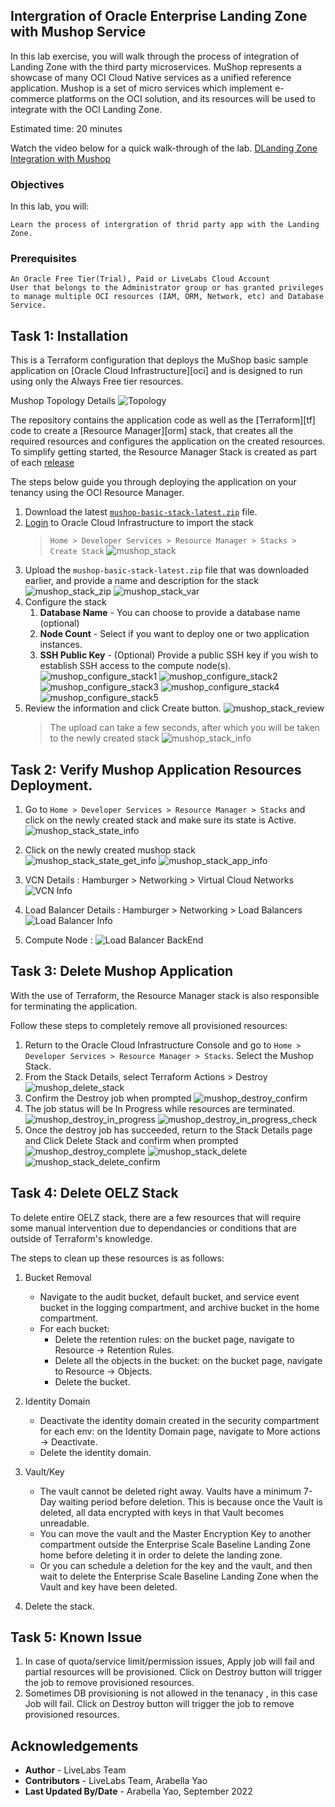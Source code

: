 

## Intergration of Oracle Enterprise Landing Zone with Mushop Service

In this lab exercise, you will walk through the process of integration of Landing Zone with the third party microservices. MuShop represents a showcase of many OCI Cloud Native services as a unified reference application. Mushop is a set of micro services which implement e-commerce platforms on the OCI solution, and its resources will be used to integrate with the OCI Landing Zone.

Estimated time: 20 minutes

Watch the video below for a quick walk-through of the lab. 
[DLanding Zone Integration with Mushop](videohub:1_5wzjars7)

### Objectives

In this lab, you will:

    Learn the process of intergration of thrid party app with the Landing Zone.

### Prerequisites

    An Oracle Free Tier(Trial), Paid or LiveLabs Cloud Account
    User that belongs to the Administrator group or has granted privileges to manage multiple OCI resources (IAM, ORM, Network, etc) and Database Service.

## Task 1: Installation

This is a Terraform configuration that deploys the MuShop basic sample application on [Oracle Cloud Infrastructure][oci] and is designed to run using only the Always Free tier resources.

Mushop Topology Details
![Topology](.//images/mushop-topology.png)

The repository contains the application code as well as the [Terraform][tf] code to create a [Resource Manager][orm] stack, that creates all the required resources and configures the application on the created resources. To simplify getting started, the Resource Manager Stack is created as part of each [release](https://github.com/oracle-quickstart/oci-cloudnative/releases)


The steps below guide you through deploying the application on your tenancy using the OCI Resource Manager.

1. Download the latest [`mushop-basic-stack-latest.zip`](https://github.com/oracle-quickstart/oci-cloudnative/releases/latest/download/mushop-basic-stack-latest.zip) file.
2. [Login](https://cloud.oracle.com/resourcemanager/stacks/create) to Oracle Cloud Infrastructure to import the stack
    > `Home > Developer Services > Resource Manager > Stacks > Create Stack`
    ![mushop_stack](.//images/mushop-create-stack.png)
3. Upload the `mushop-basic-stack-latest.zip` file that was downloaded earlier, and provide a name and description for the stack
    ![mushop_stack_zip](.//images/mushop-upload-zip-file.png)
    ![mushop_stack_var](.//images/mushop-upload-zip-var-name.png)
4. Configure the stack
   1. **Database Name** - You can choose to provide a database name (optional)
   2. **Node Count** - Select if you want to deploy one or two application instances.
   3. **SSH Public Key** - (Optional) Provide a public SSH key if you wish to establish SSH access to the compute node(s).
   ![mushop_configure_stack1](.//images/mushop-optional-configuration.png)
   ![mushop_configure_stack2](.//images/mushop-advanced-resource.png)
   ![mushop_configure_stack3](.//images/mushop-lb-advanced-resource.png)
   ![mushop_configure_stack4](.//images/mushop-lb-advanced-resource-options.png)
   ![mushop_configure_stack5](.//images/mushop-create-stack.png)
5. Review the information and click Create button.
   ![mushop_stack_review](.//images/mushop-stack-review.png)
   > The upload can take a few seconds, after which you will be taken to the newly created stack
   ![mushop_stack_info](.//images/mushop-stack-info.png)



## Task 2: Verify Mushop Application Resources Deployment.

1. Go to `Home > Developer Services > Resource Manager > Stacks` and click on the newly created stack and make sure its state is Active.
   ![mushop_stack_state_info](.//images/mushop-stack-state-info.png)
2. Click on the newly created mushop stack
   ![mushop_stack_state_get_info](.//images/mushop-stack-get-information.png)
   ![mushop_stack_app_info](.//images/mushop-app-information.png)


3. VCN Details : Hamburger > Networking > Virtual Cloud Networks
![VCN Info](.//images/mushop-vcn-info.png)

4. Load Balancer Details : Hamburger > Networking > Load Balancers
![Load Balancer Info](.//images/mushop-lb.png)

5. Compute Node : 
    ![Load Balancer BackEnd](.//images/mushop-lb-backend.png)


## Task 3: Delete Mushop Application  

With the use of Terraform, the Resource Manager stack is also responsible for terminating the application.

Follow these steps to completely remove all provisioned resources:

1. Return to the Oracle Cloud Infrastructure Console and go to `Home > Developer Services > Resource Manager > Stacks`. Select the Mushop Stack.
2. From the Stack Details, select Terraform Actions > Destroy
    ![mushop_delete_stack](.//images/mushop-delete-stack.png)
3. Confirm the Destroy job when prompted
    ![mushop_destroy_confirm](.//images/mushop-destroy-confirm.png)
4. The job status will be In Progress while resources are terminated. 
    ![mushop_destroy_in_progress](.//images/mushop-destroy-in-progress.png)
    ![mushop_destroy_in_progress_check](.//images/mushop-destroy-in-progress-check.png)
5. Once the destroy job has succeeded, return to the Stack Details page and Click Delete Stack and confirm when prompted
    ![mushop_destroy_complete](.//images/mushop-destroy-complete.png)
    ![mushop_stack_delete](.//images/mushop-stack-delete.png)
    ![mushop_stack_delete_confirm](.//images/mushop-stack-delete-confirm.png)


## Task 4: Delete OELZ Stack 

To delete entire OELZ stack, there are a few resources that will require some manual intervention due to dependancies or conditions that are outside of Terraform's knowledge. 

The steps to clean up these resources is as follows: 

1. Bucket Removal
    - Navigate to the audit bucket, default bucket, and service event bucket in the logging compartment, and archive bucket in the home compartment.
    - For each bucket:
        - Delete the retention rules: on the bucket page, navigate to Resource → Retention Rules.
        - Delete all the objects in the bucket: on the bucket page, navigate to Resource → Objects.
        - Delete the bucket.

2. Identity Domain
    - Deactivate the identity domain created in the security compartment for each env: on the Identity Domain page, navigate to More actions → Deactivate.
    - Delete the identity domain. 

3. Vault/Key
    - The vault cannot be deleted right away. Vaults have a minimum 7-Day waiting period before deletion. This is because once the Vault is deleted, all    data encrypted with keys in that Vault becomes unreadable. 
    * You can move the vault and the Master Encryption Key to another compartment outside the Enterprise Scale Baseline Landing Zone home before deleting it in order to delete the landing zone.
    * Or you can schedule a deletion for the key and the vault, and then wait to delete the Enterprise Scale Baseline Landing Zone when the Vault and key have been deleted. 

4. Delete the stack.

## Task 5: Known Issue 

1. In case of quota/service limit/permission issues, Apply job will fail and partial resources will be provisioned. Click on Destroy button will trigger the job to remove provisioned resources.
2. Sometimes DB provisioning is not allowed in the tenanacy , in this case Job will fail. Click on Destroy button will trigger the job to remove provisioned resources.

## Acknowledgements

* **Author** - LiveLabs Team
* **Contributors** - LiveLabs Team, Arabella Yao
* **Last Updated By/Date** - Arabella Yao, September 2022

